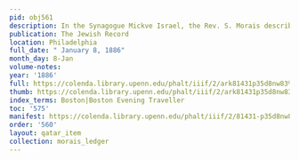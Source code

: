 ```yaml
---
pid: obj561
description: In the Synagogue Mickve Israel, the Rev. S. Morais described [...].
publication: The Jewish Record
location: Philadelphia
full_date: " January 8, 1886"
month_day: 8-Jan
volume-notes:
year: '1886'
full: https://colenda.library.upenn.edu/phalt/iiif/2/ark81431p35d8nw83%2FSHA256E-s7582591--1b7c9190d73f828f63961737b56cab0002351b54e65c09e167866b7112d65f2b.jpeg/full/3500,/0/default.jpg
thumb: https://colenda.library.upenn.edu/phalt/iiif/2/ark81431p35d8nw83%2FSHA256E-s7582591--1b7c9190d73f828f63961737b56cab0002351b54e65c09e167866b7112d65f2b.jpeg/full/!200,200/0/default.jpg
index_terms: Boston|Boston Evening Traveller
toc: '575'
manifest: https://colenda.library.upenn.edu/phalt/iiif/2/81431-p35d8nw83/manifest
order: '560'
layout: qatar_item
collection: morais_ledger
---
```

